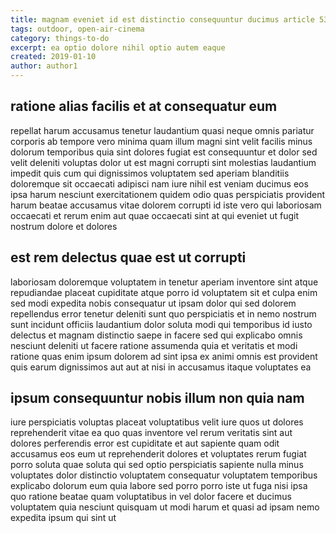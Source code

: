 ```yaml
---
title: magnam eveniet id est distinctio consequuntur ducimus article 5386
tags: outdoor, open-air-cinema
category: things-to-do
excerpt: ea optio dolore nihil optio autem eaque
created: 2019-01-10
author: author1
---
```


## ratione alias facilis et at consequatur eum

repellat harum accusamus tenetur laudantium quasi neque omnis pariatur corporis ab tempore vero minima quam illum magni sint velit facilis minus dolorum temporibus quia sint dolores fugiat est consequuntur et dolor sed velit deleniti voluptas dolor ut est magni corrupti sint molestias laudantium impedit quis cum qui dignissimos voluptatem sed aperiam blanditiis doloremque sit occaecati adipisci nam iure nihil est veniam ducimus eos ipsa harum nesciunt exercitationem quidem odio quas perspiciatis provident harum beatae accusamus vitae dolorem corrupti id iste vero qui laboriosam occaecati et rerum enim aut quae occaecati sint at qui eveniet ut fugit nostrum dolore et dolores

## est rem delectus quae est ut corrupti

laboriosam doloremque voluptatem in tenetur aperiam inventore sint atque repudiandae placeat cupiditate atque porro id voluptatem sit et culpa enim sed modi expedita nobis consequatur ut ipsam dolor qui sed dolorem repellendus error tenetur deleniti sunt quo perspiciatis et in nemo nostrum sunt incidunt officiis laudantium dolor soluta modi qui temporibus id iusto delectus et magnam distinctio saepe in facere sed qui explicabo omnis nesciunt deleniti ut facere ratione assumenda quia et veritatis et modi ratione quas enim ipsum dolorem ad sint ipsa ex animi omnis est provident quis earum dignissimos aut aut at nisi in accusamus itaque voluptates ea

## ipsum consequuntur nobis illum non quia nam

iure perspiciatis voluptas placeat voluptatibus velit iure quos ut dolores reprehenderit vitae ea quo quas inventore vel rerum veritatis sint aut dolores perferendis error est cupiditate et aut sapiente quam odit accusamus eos eum ut reprehenderit dolores et voluptates rerum fugiat porro soluta quae soluta qui sed optio perspiciatis sapiente nulla minus voluptates dolor distinctio voluptatem consequatur voluptatem temporibus explicabo dolorum eum quia labore sed porro porro iste ut fuga nisi ipsa quo ratione beatae quam voluptatibus in vel dolor facere et ducimus voluptatem quia nesciunt quisquam ut modi harum et quasi ad ipsam nemo expedita ipsum qui sint ut
